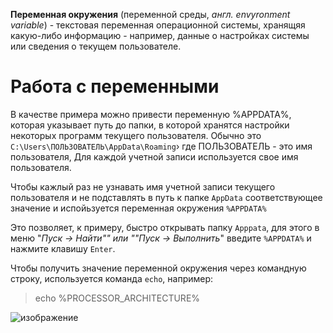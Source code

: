 **Переменная окружения** (переменной среды, *англ. envyronment variable*) - текстовая переменная операционной системы, хранящяя какую-либо информацию - например, данные о
настройках системы или сведения о текущем пользователе.

# Работа с переменными
В качестве примера можно привести переменную %APPDATA%, которая указывает путь до папки, в которой хранятся настройки некоторых программ текущего пользователя. Обычно это `C:\Users\ПОЛЬЗОВАТЕЛЬ\AppData\Roaming`› где ПОЛЬЗОВАТЕЛЬ - это имя пользователя, Для каждой учетной записи используется свое имя пользователя.

Чтобы кажлый раз не узнавать имя учетной записи текущего пользователя и не подставлять в путь к папке `AppData` соответствующее значение и испойьзуется переменная окружения `%APPDATA%`

Это позволяет, к примеру, быстро открывать папку `Арррata`, для этого в меню "*Пуск -> Найти"" или ""Пуск -> Выполнить*" введите `%APPDATA%` и нажмите клавишу `Enter`.

Чтобы получить значение переменной окружения через командную строку, используется команда `echo`, например: 

> echo %PROCESSOR_ARCHITECTURE%

![изображение](https://user-images.githubusercontent.com/89955549/132613789-3cf73b1e-2e5d-4596-a7a2-201902c17d98.png)

